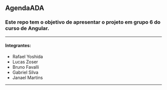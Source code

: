 ## AgendaADA

### Este repo tem o objetivo de apresentar o projeto em grupo 6 do curso de Angular.
---
#### Integrantes:
- Rafael Yoshida 
- Lucas Zoser
- Bruno Favalli
- Gabriel Silva
- Janael Martins
---


